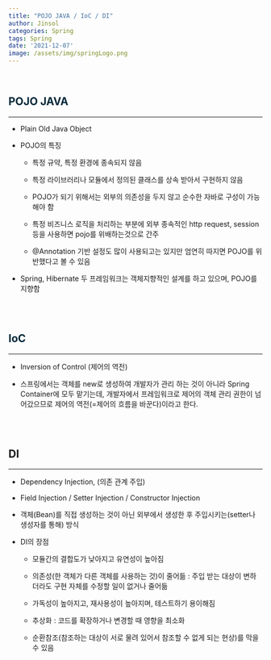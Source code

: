 ```yaml
---
title: "POJO JAVA / IoC / DI"
author: Jinsol
categories: Spring
tags: Spring
date: '2021-12-07'
image: /assets/img/springLogo.png
---
```


<br>

## <span style="color:#04293A">POJO JAVA</span>
<hr>

- Plain Old Java Object

- POJO의 특징

    - 특정 규약, 특정 환경에 종속되지 않음

	- 특정 라이브러리나 모듈에서 정의된 클래스를 상속 받아서 구현하지 않음
	
    - POJO가 되기 위해서는 외부의 의존성을 두지 않고 순수한 자바로 구성이 가능해야 함
    
	- 특정 비즈니스 로직을 처리하는 부분에 외부 종속적인 http request, session 등을 사용하면 pojo를 위배하는것으로 간주

	- @Annotation 기반 설정도 많이 사용되고는 있지만 엄연히 따지면 POJO를 위반했다고 볼 수 있음

- Spring, Hibernate 두 프레임워크는 객체지향적인 설계를 하고 있으며, POJO를 지향함

<br>
<br>

## <span style="color:#04293A">IoC</span>
<hr>

- Inversion of Control (제어의 역전)

- 스프링에서는 객체를 new로 생성하여 개발자가 관리 하는 것이 아니라 Spring Container에 모두 맡기는데, 개발자에서 프레임워크로 제어의 객체 관리 권한이 넘어갔으므로 제어의 역전(=제어의 흐름을 바꾼다)이라고 한다.

<br>
<br>

## <span style="color:#04293Aㄴ">DI</span>
<hr>

- Dependency Injection, (의존 관계 주입) 

- Field Injection / Setter Injection / Constructor Injection

- 객체(Bean)를 직접 생성하는 것이 아닌 외부에서 생성한 후 주입시키는(setter나 생성자를 통해) 방식 

- DI의 장점

    - 모듈간의 결합도가 낮아지고 유연성이 높아짐
   
    - 의존성(한 객체가 다른 객체를 사용하는 것)이 줄어듦 : 주입 받는 대상이 변하더라도 구현 자체를 수정할 일이 없거나 줄어듦
   
    - 가독성이 높아지고, 재사용성이 높아지며, 테스트하기 용이해짐
   
    - 추상화 : 코드를 확장하거나 변경할 때 영향을 최소화
   
    - 순환참조(참조하는 대상이 서로 물려 있어서 참조할 수 없게 되는 현상)를 막을 수 있음